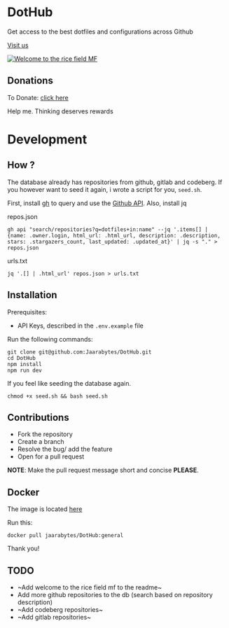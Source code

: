 # DotHub

Get access to the best dotfiles and configurations across Github

[Visit us](https://DotHub.vercel.app/)

[![Welcome to the rice field MF](https://nocamels.com/wp-content/uploads/2022/12/a-1-1024x576.jpg)](https://www.youtube.com/watch?v=RuofJYG2yak)

## Donations

To Donate: [click here](https://DotHub.vercel.app/donate)

Help me. Thinking deserves rewards

# Development

## How ?

The database already has repositories from github, gitlab and codeberg. If you however want to seed it again, i wrote a script for you, `seed.sh`.

First, install [gh](https://github.com/cli/cli) to query and use the [Github API](https://docs.github.com/en/rest/quickstart?apiVersion=2022-11-28). Also, install jq

repos.json 
```
gh api "search/repositories?q=dotfiles+in:name" --jq '.items[] | {name: .owner.login, html_url: .html_url, description: .description, stars: .stargazers_count, last_updated: .updated_at}' | jq -s "." > repos.json
```

urls.txt

```
jq '.[] | .html_url' repos.json > urls.txt
```

## Installation

Prerequisites:
- API Keys, described in the `.env.example` file

Run the following commands:
```
git clone git@github.com:Jaarabytes/DotHub.git
cd DotHub
npm install 
npm run dev
```

If you feel like seeding the database again. 
```
chmod +x seed.sh && bash seed.sh
```

## Contributions

- Fork the repository
- Create a branch
- Resolve the bug/ add the feature
- Open for a pull request

**NOTE**: Make the pull request message short and concise **PLEASE**.

## Docker

The image is located [here](https://hub.docker.com/repository/docker/jaarabytes/DotHub)

Run this:
```
docker pull jaarabytes/DotHub:general
```
Thank you!

## TODO

- ~Add welcome to the rice field mf to the readme~
- Add more github repositories to the db (search based on repository description)
- ~Add codeberg repositories~
- ~Add gitlab repositories~
